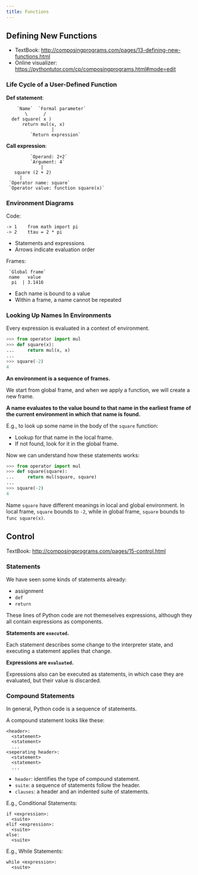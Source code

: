 ```yaml
---
title: Functions
---
```


## Defining New Functions

- TextBook: http://composingprograms.com/pages/13-defining-new-functions.html
- Online visualizer: https://pythontutor.com/cp/composingprograms.html#mode=edit

### Life Cycle of a User-Defined Function

**Def statement**:

```text
    `Name`  `Formal parameter`
       \      /
  def square( x )
      return mul(x, x)
                 |
         `Return expression`
```

**Call expression**:

```text
         `Operand: 2+2`
         `Argument: 4`
             |
   square (2 + 2)
     |
 `Operator name: square`
 `Operator value: function square(x)`
```

### Environment Diagrams

Code:

```text
-> 1    from math import pi
-> 2    ttau = 2 * pi
```

- Statements and expressions
- Arrows indicate evaluation order

Frames:

```text
 `Global frame`
 name   value
  pi  | 3.1416
```

- Each name is bound to a value
- Within a frame, a name cannot be repeated

### Looking Up Names In Environments

Every expression is evaluated in a context of environment.

```python
>>> from operator import mul
>>> def square(x):
...     return mul(x, x)
...
>>> square(-2)
4
```

**An environment is a sequence of frames.**

We start from global frame, and when we apply a function, we will create a new frame.

**A name evaluates to the value bound to that name in the earliest frame of the current environment in which that name is found.**

E.g., to look up some name in the body of the `square` function:

- Lookup for that name in the local frame.
- If not found, look for it in the global frame.

Now we can understand how these statements works:

```python
>>> from operator import mul
>>> def square(square):
...     return mul(square, square)
...
>>> square(-2)
4
```

Name `square` have different meanings in local and global environment.
In local frame, `square` bounds to `-2`, while in global frame, `square` bounds to `func square(x)`.

## Control

TextBook: http://composingprograms.com/pages/15-control.html

### Statements

We have seen some kinds of statements already:

- assignment
- `def`
- `return`

These lines of Python code are not themeselves expressions, although they all contain expressions as components.

**Statements are `executed`.**

Each statement describes some change to the interpreter state, and executing a statement applies that change.

**Expressions are `evaluated`.**

Expressions also can be executed as statements, in which case they are evaluated, but their value is discarded.

### Compound Statements

In general, Python code is a sequence of statements.

A compound statement looks like these:

```text
<header>:
  <statement>
  <statement>
  ...
<seperating header>:
  <statement>
  <statement>
  ...
```

- `header`: identifies the type of compound statement.
- `suite`: a sequence of statements follow the header.
- `clauses`: a header and an indented suite of statements.

E.g., Conditional Statements:

```text
if <expression>:
  <suite>
elif <expression>:
  <suite>
else:
  <suite>
```

E.g., While Statements:

```text
while <expression>:
  <suite>
```
